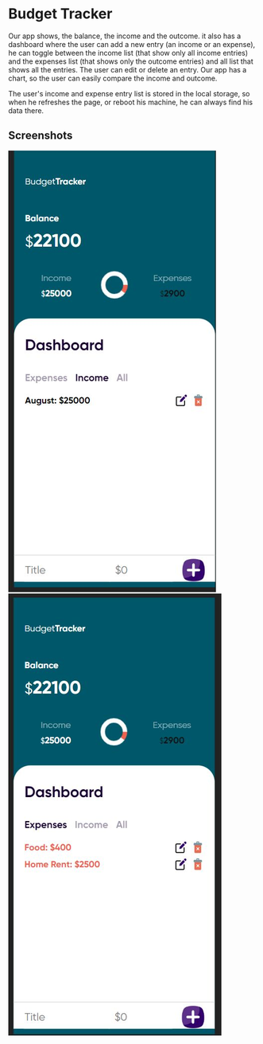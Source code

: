 
# Budget Tracker

Our app shows, the balance, the income and the outcome. it also has a dashboard where the user can add a new entry (an income or an expense), he can toggle between the income list (that show only all income entries) and the expenses list (that shows only the outcome entries) and all list that shows all the entries.
The user can edit or delete an entry.
Our app has a chart, so the user can easily compare the income and outcome.

The user's income and expense entry list is stored in the local storage, so when he refreshes the page, or reboot his machine, he can always find  his data there.


## Screenshots

![App Screenshot](https://github.com/jatinbansal21/Budget-Tracker/blob/main/incmepage.jpg?raw=true)
![App Screenshot](https://github.com/jatinbansal21/Budget-Tracker/blob/main/expenses.jpg?raw=true)


